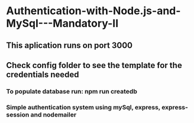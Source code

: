 # Authentication-with-Node.js-and-MySql---Mandatory-II

## This aplication runs on port 3000
## Check config folder to see the template for the credentials needed
### To populate database run: npm run createdb 
### Simple authentication system using mySql, express, express-session and nodemailer

